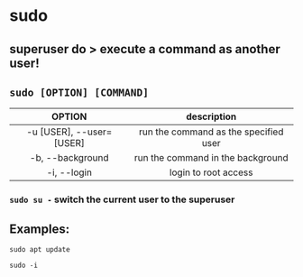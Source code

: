 # sudo 

**superuser do** > execute a command as another user!
---

` sudo [OPTION] [COMMAND] `
---

| **OPTION** | description |
|:---:|:---:|
| -u [USER], --user=[USER] | run the command as the specified user |
| -b, --background | run the command in the background |
| -i, --login | login to root access |

### ` sudo su - ` switch the current user to the superuser

## Examples:
` sudo apt update `

` sudo -i `